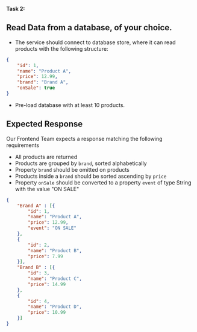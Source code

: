 **Task 2:**

## Read Data from a database, of your choice.

+ The service should connect to database store, where it can read products
 with the following structure:

```JSON
{
	"id": 1,
	"name": "Product A",
	"price": 12.99,
	"brand": "Brand A",
	"onSale": true
}
```

+ Pre-load database with at least 10 products.

## Expected Response

Our Frontend Team expects a response matching the following requirements

+ All products are returned
+ Products are grouped by `brand`, sorted alphabetically
+ Property `brand` should be omitted on products
+ Products inside a `brand` should be sorted ascending by `price`
+ Property `onSale` should be converted to a property `event` of type String with the value "ON SALE"

```JSON
{
	"Brand A" : [{
		"id": 1,
		"name": "Product A",
		"price": 12.99,
		"event": "ON SALE"
	},
	{
		"id": 2,
		"name": "Product B",
		"price": 7.99
	}],
	"Brand B" : [{
		"id": 3,
		"name": "Product C",
		"price": 14.99
	},
	{
		"id": 4,
		"name": "Product D",
		"price": 10.99
	}]
}
```

